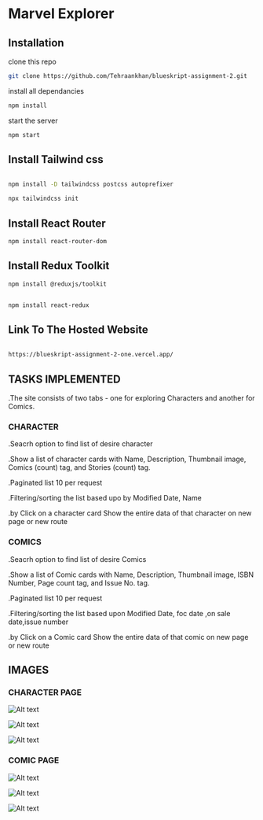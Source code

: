 
# Marvel Explorer



## Installation

clone this repo

```bash
git clone https://github.com/Tehraankhan/blueskript-assignment-2.git
```
install all dependancies

```bash
npm install
```

start the server

```bash
npm start
```

## Install Tailwind css

```bash

npm install -D tailwindcss postcss autoprefixer

```

```bash
npx tailwindcss init

```

## Install React Router

```bash
npm install react-router-dom

```

## Install  Redux Toolkit

```bash
npm install @reduxjs/toolkit

```

```bash

npm install react-redux

```
## Link To The Hosted Website

```bash

https://blueskript-assignment-2-one.vercel.app/

```


## TASKS IMPLEMENTED

.The site consists of two tabs - one for exploring Characters and another for Comics.

### CHARACTER

.Seacrh option to find list of  desire character

.Show a list of character cards with Name, Description, Thumbnail image, Comics (count) tag, and Stories (count) tag.

.Paginated list  10 per request

.Filtering/sorting the list based upo by Modified Date, Name 

.by Click on a character card Show the entire data of that character on new page or new route

### COMICS

.Seacrh option to find list of  desire Comics

.Show a list of Comic cards with Name, Description, Thumbnail image, ISBN Number, Page count tag, and Issue No. tag.

.Paginated list  10 per request

.Filtering/sorting the list based upon  Modified Date, foc date ,on sale date,issue number 

.by Click on a Comic card  Show the entire data of that comic on new page or new route


## IMAGES
### CHARACTER PAGE

![Alt text](src/Images/Capture.PNG)

![Alt text](src/Images/Capture1.PNG)

![Alt text](src/Images/Capture2.PNG)

### COMIC PAGE

![Alt text](src/Images/Capture3.PNG)

![Alt text](src/Images/capture4.PNG)

![Alt text](src/Images/Capture5.PNG)


